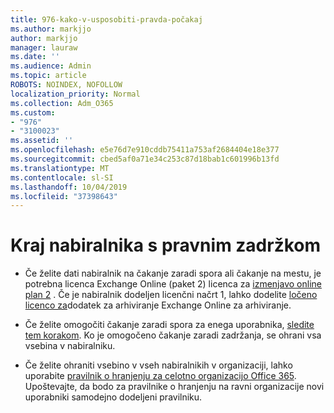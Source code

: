 ```yaml
---
title: 976-kako-v-usposobiti-pravda-počakaj
ms.author: markjjo
author: markjjo
manager: lauraw
ms.date: ''
ms.audience: Admin
ms.topic: article
ROBOTS: NOINDEX, NOFOLLOW
localization_priority: Normal
ms.collection: Adm_O365
ms.custom:
- "976"
- "3100023"
ms.assetid: ''
ms.openlocfilehash: e5e76d7e910cddb75411a753af2684404e18e377
ms.sourcegitcommit: cbed5af0a71e34c253c87d18bab1c601996b13fd
ms.translationtype: MT
ms.contentlocale: sl-SI
ms.lasthandoff: 10/04/2019
ms.locfileid: "37398643"
---
```

# <a name="place-a-mailbox-on-legal-hold"></a>Kraj nabiralnika s pravnim zadržkom

- Če želite dati nabiralnik na čakanje zaradi spora ali čakanje na mestu, je potrebna licenca Exchange Online (paket 2) licenca za [izmenjavo online plan 2](https://docs.microsoft.com/office365/servicedescriptions/office-365-platform-service-description/office-365-plan-options) . Če je nabiralnik dodeljen licenčni načrt 1, lahko dodelite [ločeno licenco za](https://docs.microsoft.com/office365/servicedescriptions/exchange-online-archiving-service-description)dodatek za arhiviranje Exchange Online za arhiviranje.

- Če želite omogočiti čakanje zaradi spora za enega uporabnika, [sledite tem korakom](https://docs.microsoft.com/office365/securitycompliance/create-a-litigation-hold). Ko je omogočeno čakanje zaradi zadržanja, se ohrani vsa vsebina v nabiralniku.

- Če želite ohraniti vsebino v vseh nabiralnikih v organizaciji, lahko uporabite [pravilnik o hranjenju za celotno organizacijo Office 365](https://docs.microsoft.com/microsoft-365/compliance/retention-policies#applying-a-retention-policy-to-an-entire-organization-or-specific-locations). Upoštevajte, da bodo za pravilnike o hranjenju na ravni organizacije novi uporabniki samodejno dodeljeni pravilniku.

